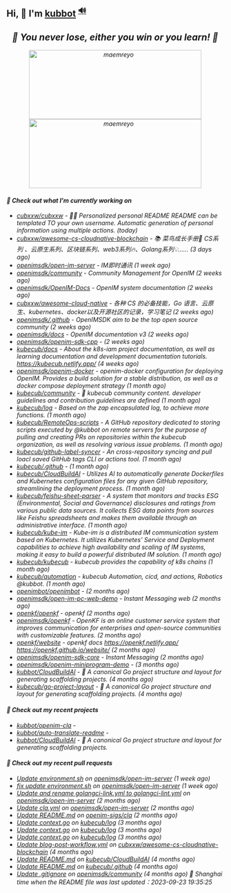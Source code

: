 ## Hi, 👋  I'm <a href="https://github.com/kubbot" target="_blank">kubbot</a> <sup><a href="https://nsddd.top" />🔊</a></sup>

<h2 align="center"><em>🌟 You never lose, either you win or you learn!<em> 💪</h2>

<p align="center">
	<img src="https://github-readme-stats.vercel.app/api?username=kubbot&theme=dracula&show_icons=true" alt="maemreyo" width="400" height="160" />
	<img src="http://github-readme-streak-stats.herokuapp.com?user=kubbot&theme=dracula&hide_border=false" alt="maemreyo" width="400" height="160"/>
</p>

</p>

#### 👷 Check out what I'm currently working on

- [cubxxw/cubxxw](https://github.com/cubxxw/cubxxw) - 🏄‍♂️ Personalized personal README README can be templated TO your own username. Automatic generation of personal information using multiple actions.    (today)
- [cubxxw/awesome-cs-cloudnative-blockchain](https://github.com/cubxxw/awesome-cs-cloudnative-blockchain) - 📚 菜鸟成长手册🚀  CS系列 、云原生系列、区块链系列、web3系列🔥、Golang系列💡...... (3 days ago)
- [openimsdk/open-im-server](https://github.com/openimsdk/open-im-server) - IM即时通讯 (1 week ago)
- [openimsdk/community](https://github.com/openimsdk/community) - Community Management for OpenIM (2 weeks ago)
- [openimsdk/OpenIM-Docs](https://github.com/openimsdk/OpenIM-Docs) - OpenIM system documentation (2 weeks ago)
- [cubxxw/awesome-cloud-native](https://github.com/cubxxw/awesome-cloud-native) - 各种 CS 的必备技能，Go 语言、云原生、kubernetes、docker以及开源社区的记录，学习笔记 (2 weeks ago)
- [openimsdk/.github](https://github.com/openimsdk/.github) - OpenIMSDK aim to be the top open source community (2 weeks ago)
- [openimsdk/docs](https://github.com/openimsdk/docs) - OpenIM documentation v3 (2 weeks ago)
- [openimsdk/openim-sdk-cpp](https://github.com/openimsdk/openim-sdk-cpp) -  (2 weeks ago)
- [kubecub/docs](https://github.com/kubecub/docs) - About the k8s-iam project documentation, as well as learning documentation and development documentation tutorials. https://kubecub.netlify.app/ (4 weeks ago)
- [openimsdk/openim-docker](https://github.com/openimsdk/openim-docker) - openim-docker configuration for deploying OpenIM. Provides a build solution for a stable distribution, as well as a docker compose deployment strategy (1 month ago)
- [kubecub/community](https://github.com/kubecub/community) - 🚀 kubecub community content. developer guidelines and contribution guidelines are defined (1 month ago)
- [kubecub/log](https://github.com/kubecub/log) - Based on the zap encapsulated log, to achieve more functions.  (1 month ago)
- [kubecub/RemoteOps-scripts](https://github.com/kubecub/RemoteOps-scripts) - A GitHub repository dedicated to storing scripts executed by @kubbot on remote servers for the purpose of pulling and creating PRs on repositories within the kubecub organization, as well as resolving various issue problems. (1 month ago)
- [kubecub/github-label-syncer](https://github.com/kubecub/github-label-syncer) - An cross-repository syncing and pull loacl saved GitHub tags CLI or actions tool. (1 month ago)
- [kubecub/.github](https://github.com/kubecub/.github) -  (1 month ago)
- [kubecub/CloudBuildAI](https://github.com/kubecub/CloudBuildAI) - Utilizes AI to automatically generate Dockerfiles and Kubernetes configuration files for any given GitHub repository, streamlining the deployment process. (1 month ago)
- [kubecub/feishu-sheet-parser](https://github.com/kubecub/feishu-sheet-parser) - A system that monitors and tracks ESG (Environmental, Social and Governance) disclosures and ratings from various public data sources. It collects ESG data points from sources like Feishu spreadsheets and makes them available through an administrative interface. (1 month ago)
- [kubecub/kube-im](https://github.com/kubecub/kube-im) - Kube-im is a distributed IM communication system based on Kubernetes. It utilizes Kubernetes&#39; Service and Deployment capabilities to achieve high availability and scaling of IM systems, making it easy to build a powerful distributed IM solution. (1 month ago)
- [kubecub/kubecub](https://github.com/kubecub/kubecub) - kubecub provides the capability of k8s chains (1 month ago)
- [kubecub/automation](https://github.com/kubecub/automation) - kubecub Automation, cicd, and actions, Robotics @kubbot. (1 month ago)
- [openimbot/openimbot](https://github.com/openimbot/openimbot) -  (2 months ago)
- [openimsdk/open-im-pc-web-demo](https://github.com/openimsdk/open-im-pc-web-demo) - Instant Messaging web (2 months ago)
- [openkf/openkf](https://github.com/openkf/openkf) - openkf (2 months ago)
- [openimsdk/openkf](https://github.com/openimsdk/openkf) - OpenKF is an online customer service system that improves communication for enterprises and open-source communities with customizable features. (2 months ago)
- [openkf/website](https://github.com/openkf/website) - openkf docs https://openkf.netlify.app/  https://openkf.github.io/website/ (2 months ago)
- [openimsdk/openim-sdk-core](https://github.com/openimsdk/openim-sdk-core) - Instant Messaging (2 months ago)
- [openimsdk/openim-miniprogram-demo](https://github.com/openimsdk/openim-miniprogram-demo) -  (3 months ago)
- [kubbot/CloudBuildAI](https://github.com/kubbot/CloudBuildAI) - 🔮 A canonical Go project structure and layout for generating scaffolding projects. (4 months ago)
- [kubecub/go-project-layout](https://github.com/kubecub/go-project-layout) - 🔮 A canonical Go project structure and layout for generating scaffolding projects.    (4 months ago)

#### 🌱 Check out my recent projects

- [kubbot/openim-cla](https://github.com/kubbot/openim-cla) - 
- [kubbot/auto-translate-readme](https://github.com/kubbot/auto-translate-readme) - 
- [kubbot/CloudBuildAI](https://github.com/kubbot/CloudBuildAI) - 🔮 A canonical Go project structure and layout for generating scaffolding projects.

#### 🔨 Check out my recent pull requests

- [Update environment.sh](https://github.com/openimsdk/open-im-server/pull/1069) on [openimsdk/open-im-server](https://github.com/openimsdk/open-im-server) (1 week ago)
- [fix update environment.sh](https://github.com/openimsdk/open-im-server/pull/1068) on [openimsdk/open-im-server](https://github.com/openimsdk/open-im-server) (1 week ago)
- [Update and rename golangci-link.yml to golangci-lint.yml](https://github.com/openimsdk/open-im-server/pull/637) on [openimsdk/open-im-server](https://github.com/openimsdk/open-im-server) (2 months ago)
- [Update cla.yml](https://github.com/openimsdk/open-im-server/pull/634) on [openimsdk/open-im-server](https://github.com/openimsdk/open-im-server) (2 months ago)
- [Update README.md](https://github.com/openim-sigs/cla/pull/6) on [openim-sigs/cla](https://github.com/openim-sigs/cla) (2 months ago)
- [Update context.go](https://github.com/kubecub/log/pull/14) on [kubecub/log](https://github.com/kubecub/log) (3 months ago)
- [Update context.go](https://github.com/kubecub/log/pull/8) on [kubecub/log](https://github.com/kubecub/log) (3 months ago)
- [Update context.go](https://github.com/kubecub/log/pull/7) on [kubecub/log](https://github.com/kubecub/log) (3 months ago)
- [Update blog-post-workflow.yml](https://github.com/cubxxw/awesome-cs-cloudnative-blockchain/pull/25) on [cubxxw/awesome-cs-cloudnative-blockchain](https://github.com/cubxxw/awesome-cs-cloudnative-blockchain) (4 months ago)
- [Update README.md](https://github.com/kubecub/CloudBuildAI/pull/16) on [kubecub/CloudBuildAI](https://github.com/kubecub/CloudBuildAI) (4 months ago)
- [Update README.md](https://github.com/kubecub/.github/pull/1) on [kubecub/.github](https://github.com/kubecub/.github) (4 months ago)
- [Update .gitignore](https://github.com/openimsdk/community/pull/21) on [openimsdk/community](https://github.com/openimsdk/community) (4 months ago)
 🚀 Shanghai time when the README file was last updated：2023-09-23 19:35:25
